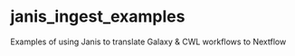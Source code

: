 # janis_ingest_examples
Examples of using Janis to translate Galaxy &amp; CWL workflows to Nextflow
